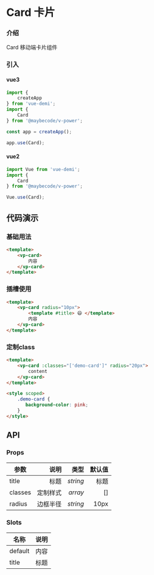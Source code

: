 # Card 卡片

### 介绍

Card 移动端卡片组件

### 引入

#### vue3

```js
import {
    createApp
} from 'vue-demi';
import {
    Card
} from '@maybecode/v-power';

const app = createApp();

app.use(Card);
```

#### vue2

```js
import Vue from 'vue-demi';
import {
    Card
} from '@maybecode/v-power';

Vue.use(Card);
```

## 代码演示

### 基础用法

```html
<template>
    <vp-card>
        内容
    </vp-card>
</template>
```

### 插槽使用

```html
<template>
    <vp-card radius="10px">
        <template #title> 😄 </template>
        内容
    </vp-card>
</template>
```

### 定制class

```html
<template>
    <vp-card :classes="['demo-card']" radius="20px">
        content
    </vp-card>
</template>

<style scoped>
    .demo-card {
       background-color: pink;
    }
</style>
```

## API

### Props

| 参数    |     说明 |     类型 | 默认值 |
| ------- | -------: | -------: | -----: |
| title   |     标题 | _string_ |   标题 |
| classes | 定制样式 |  _array_ |     [] |
| radius  | 边框半径 | _string_ |   10px |

### Slots

| 名称    | 说明 |
| ------- | ---- |
| default | 内容 |
| title   | 标题 |
